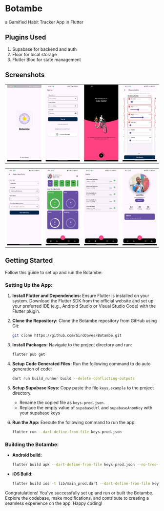 # Botambe

a Gamified Habit Tracker App in Flutter

## Plugins Used
1. Supabase for backend and auth
2. Floor for local storage
3. Flutter Bloc for state management

## Screenshots
<table>
    <tr>
        <td><img src="screenshots/image1.jpg" width="200px" /></td>
        <td><img src="screenshots/image3.jpg" width="200px" /></td>
        <td><img src="screenshots/image5.jpg" width="200px" /></td>
        <td><img src="screenshots/image4.jpg" width="200px" /></td>
    </tr>
</table>
<table>
    <tr>
        <td><img src="screenshots/image7.jpg" width="200px" /></td>
        <td><img src="screenshots/image8.jpg" width="200px" /></td>
        <td><img src="screenshots/image9.jpg" width="200px" /></td>
        <td><img src="screenshots/image6.jpg" width="200px" /></td>
    </tr>
</table>

## Getting Started

Follow this guide to set up and run the Botambe:

### Setting Up the App:

1. **Install Flutter and Dependencies:** Ensure Flutter is installed on your system. Download the Flutter SDK from the official website and set up your preferred IDE (e.g., Android Studio or Visual Studio Code) with the Flutter plugin.

2. **Clone the Repository:** Clone the Botambe repository from GitHub using Git:

    ```bash
    git clone https://github.com/SiroDaves/Botambe.git
    ```

3. **Install Packages:** Navigate to the project directory and run:

    ```bash
    flutter pub get
    ```

4. **Setup Code Generated Files:** Run the following command to do auto generation of code:

    ```bash
    dart run build_runner build --delete-conflicting-outputs
    ```

5. **Setup Supabase Keys:** Copy paste the file ```keys.example``` to the project directory.
    - Rename the copied file as ```keys-prod.json```. 
    - Replace the empty value of ```supabaseUrl``` and ```supabaseAnonKey``` with your supabase keys

6. **Run the App:** Execute the following command to run the app:

    ```bash
    flutter run --dart-define-from-file keys-prod.json
    ```

### Building the Botambe:

- **Android build:**

    ```bash
    flutter build apk --dart-define-from-file keys-prod.json --no-tree-shake-icons
    ```

- **iOS Build:**

    ```bash
    flutter build ios -t lib/main_prod.dart --dart-define-from-file keys-prod.json --no-tree-shake-icons --build-name
    ```

Congratulations! You've successfully set up and run or built the Botambe. Explore the codebase, make modifications, and contribute to creating a seamless experience on the app. Happy coding!